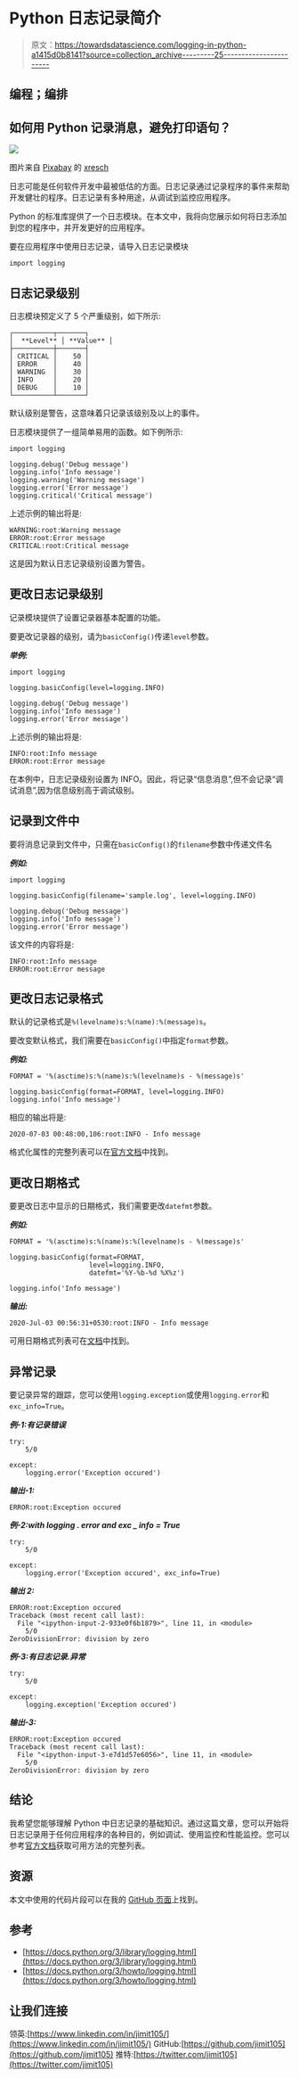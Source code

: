 # Python 日志记录简介

> 原文：<https://towardsdatascience.com/logging-in-python-a1415d0b8141?source=collection_archive---------25----------------------->

## 编程；编排

## 如何用 Python 记录消息，避免打印语句？

![](img/4045969b7a6f00b2088f6befd45b10eb.png)

图片来自 [Pixabay](https://pixabay.com/?utm_source=link-attribution&utm_medium=referral&utm_campaign=image&utm_content=3088958) 的 [xresch](https://pixabay.com/users/xresch-7410129/?utm_source=link-attribution&utm_medium=referral&utm_campaign=image&utm_content=3088958)

日志可能是任何软件开发中最被低估的方面。日志记录通过记录程序的事件来帮助开发健壮的程序。日志记录有多种用途，从调试到监控应用程序。

Python 的标准库提供了一个日志模块。在本文中，我将向您展示如何将日志添加到您的程序中，并开发更好的应用程序。

要在应用程序中使用日志记录，请导入日志记录模块

```
import logging
```

## 日志记录级别

日志模块预定义了 5 个严重级别，如下所示:

```
┌──────────┬───────┐
│  **Level** │ **Value** │
├──────────┼───────┤
│ CRITICAL │    50 │
│ ERROR    │    40 │
│ WARNING  │    30 │
│ INFO     │    20 │
│ DEBUG    │    10 │
└──────────┴───────┘
```

默认级别是警告，这意味着只记录该级别及以上的事件。

日志模块提供了一组简单易用的函数。如下例所示:

```
import logging

logging.debug('Debug message')
logging.info('Info message')
logging.warning('Warning message')
logging.error('Error message')
logging.critical('Critical message')
```

上述示例的输出将是:

```
WARNING:root:Warning message
ERROR:root:Error message
CRITICAL:root:Critical message
```

这是因为默认日志记录级别设置为警告。

## 更改日志记录级别

记录模块提供了设置记录器基本配置的功能。

要更改记录器的级别，请为`basicConfig()`传递`level`参数。

***举例:***

```
import logging

logging.basicConfig(level=logging.INFO)

logging.debug('Debug message')
logging.info('Info message')
logging.error('Error message')
```

上述示例的输出将是:

```
INFO:root:Info message
ERROR:root:Error message
```

在本例中，日志记录级别设置为 INFO。因此，将记录“信息消息”,但不会记录“调试消息”,因为信息级别高于调试级别。

## 记录到文件中

要将消息记录到文件中，只需在`basicConfig()`的`filename`参数中传递文件名

***例如:***

```
import logging

logging.basicConfig(filename='sample.log', level=logging.INFO)

logging.debug('Debug message')
logging.info('Info message')
logging.error('Error message')
```

该文件的内容将是:

```
INFO:root:Info message
ERROR:root:Error message
```

## 更改日志记录格式

默认的记录格式是`%(levelname)s:%(name):%(message)s`。

要改变默认格式，我们需要在`basicConfig()`中指定`format`参数。

***例如:***

```
FORMAT = '%(asctime)s:%(name)s:%(levelname)s - %(message)s'

logging.basicConfig(format=FORMAT, level=logging.INFO)
logging.info('Info message')
```

相应的输出将是:

```
2020-07-03 00:48:00,106:root:INFO - Info message
```

格式化属性的完整列表可以在[官方文档](https://docs.python.org/3/library/logging.html#logrecord-attributes)中找到。

## 更改日期格式

要更改日志中显示的日期格式，我们需要更改`datefmt`参数。

***例如:***

```
FORMAT = '%(asctime)s:%(name)s:%(levelname)s - %(message)s'

logging.basicConfig(format=FORMAT, 
                    level=logging.INFO, 
                    datefmt='%Y-%b-%d %X%z')

logging.info('Info message')
```

***输出:***

```
2020-Jul-03 00:56:31+0530:root:INFO - Info message
```

可用日期格式列表可在[文档](https://docs.python.org/3/library/time.html#time.strftime)中找到。

## 异常记录

要记录异常的跟踪，您可以使用`logging.exception`或使用`logging.error`和`exc_info=True`。

***例-1:有记录错误***

```
try:
    5/0

except:
    logging.error('Exception occured')
```

***输出-1:***

```
ERROR:root:Exception occured
```

***例-2:with logging . error and exc _ info = True***

```
try:
    5/0

except:
    logging.error('Exception occured', exc_info=True)
```

***输出 2:***

```
ERROR:root:Exception occured
Traceback (most recent call last):
  File "<ipython-input-2-933e0f6b1879>", line 11, in <module>
    5/0
ZeroDivisionError: division by zero
```

***例-3:有日志记录.异常***

```
try:
    5/0

except:
    logging.exception('Exception occured')
```

***输出-3:***

```
ERROR:root:Exception occured
Traceback (most recent call last):
  File "<ipython-input-3-e7d1d57e6056>", line 11, in <module>
    5/0
ZeroDivisionError: division by zero
```

## 结论

我希望您能够理解 Python 中日志记录的基础知识。通过这篇文章，您可以开始将日志记录用于任何应用程序的各种目的，例如调试、使用监控和性能监控。您可以参考[官方文档](https://docs.python.org/3/library/logging.html)获取可用方法的完整列表。

## **资源**

本文中使用的代码片段可以在我的 [GitHub 页面](https://jimit105.github.io/medium-articles/Introduction%20to%20Logging%20in%20Python.html)上找到。

## 参考

*   [https://docs.python.org/3/library/logging.html](https://docs.python.org/3/library/logging.html)
*   [https://docs.python.org/3/howto/logging.html](https://docs.python.org/3/howto/logging.html)

## 让我们连接

领英:[https://www.linkedin.com/in/jimit105/](https://www.linkedin.com/in/jimit105/)
GitHub:[https://github.com/jimit105](https://github.com/jimit105)
推特:[https://twitter.com/jimit105](https://twitter.com/jimit105)